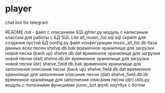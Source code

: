 # player
chat bot for telegram

README.md	 - файл с описанием
SQLighter.py	модуль с написаным классом для работы с БД SQL Lite 
all_music_list.sql	sql скрипт для создания пустой БД
config.py	файл конфигурации
music_all_list.db	база данных всех песен
shelve.db.bak	временное хранилище для загрузки новой песни (back up)
shelve.db.dat	временное хранилище для загрузки новой песни (dat)
shelve.db.dir	временное хранилище для загрузки новой песни (dir)
shelve_field.db.bak	временное хранилище для заполнения описания песни (back up)
shelve_field.db.dat временное хранилище для заполнения описания песни (dat)
shelve_field.db.dir	временное хранилище для заполнения описания песни (dir)
utils.py	модуль с полезными функциями
yurec_bot.ipynb ноутбук с ботом
